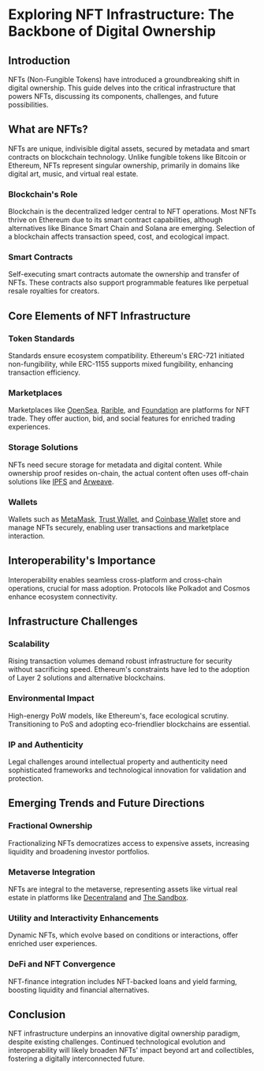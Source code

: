 # Exploring NFT Infrastructure: The Backbone of Digital Ownership

## Introduction

NFTs (Non-Fungible Tokens) have introduced a groundbreaking shift in digital ownership. This guide delves into the critical infrastructure that powers NFTs, discussing its components, challenges, and future possibilities.

## What are NFTs?

NFTs are unique, indivisible digital assets, secured by metadata and smart contracts on blockchain technology. Unlike fungible tokens like Bitcoin or Ethereum, NFTs represent singular ownership, primarily in domains like digital art, music, and virtual real estate.

### Blockchain's Role

Blockchain is the decentralized ledger central to NFT operations. Most NFTs thrive on Ethereum due to its smart contract capabilities, although alternatives like Binance Smart Chain and Solana are emerging. Selection of a blockchain affects transaction speed, cost, and ecological impact.

### Smart Contracts

Self-executing smart contracts automate the ownership and transfer of NFTs. These contracts also support programmable features like perpetual resale royalties for creators.

## Core Elements of NFT Infrastructure

### Token Standards

Standards ensure ecosystem compatibility. Ethereum's ERC-721 initiated non-fungibility, while ERC-1155 supports mixed fungibility, enhancing transaction efficiency.

### Marketplaces

Marketplaces like [OpenSea](https://opensea.io/), [Rarible](https://rarible.com/), and [Foundation](https://foundation.app/) are platforms for NFT trade. They offer auction, bid, and social features for enriched trading experiences.

### Storage Solutions

NFTs need secure storage for metadata and digital content. While ownership proof resides on-chain, the actual content often uses off-chain solutions like [IPFS](https://ipfs.io/) and [Arweave](https://www.arweave.org/).

### Wallets

Wallets such as [MetaMask](https://metamask.io/), [Trust Wallet](https://trustwallet.com/), and [Coinbase Wallet](https://wallet.coinbase.com/) store and manage NFTs securely, enabling user transactions and marketplace interaction.

## Interoperability's Importance

Interoperability enables seamless cross-platform and cross-chain operations, crucial for mass adoption. Protocols like Polkadot and Cosmos enhance ecosystem connectivity.

## Infrastructure Challenges

### Scalability

Rising transaction volumes demand robust infrastructure for security without sacrificing speed. Ethereum's constraints have led to the adoption of Layer 2 solutions and alternative blockchains.

### Environmental Impact

High-energy PoW models, like Ethereum's, face ecological scrutiny. Transitioning to PoS and adopting eco-friendlier blockchains are essential.

### IP and Authenticity

Legal challenges around intellectual property and authenticity need sophisticated frameworks and technological innovation for validation and protection.

## Emerging Trends and Future Directions

### Fractional Ownership

Fractionalizing NFTs democratizes access to expensive assets, increasing liquidity and broadening investor portfolios.

### Metaverse Integration

NFTs are integral to the metaverse, representing assets like virtual real estate in platforms like [Decentraland](https://decentraland.org/) and [The Sandbox](https://www.sandbox.game/en/).

### Utility and Interactivity Enhancements

Dynamic NFTs, which evolve based on conditions or interactions, offer enriched user experiences.

### DeFi and NFT Convergence

NFT-finance integration includes NFT-backed loans and yield farming, boosting liquidity and financial alternatives.

## Conclusion

NFT infrastructure underpins an innovative digital ownership paradigm, despite existing challenges. Continued technological evolution and interoperability will likely broaden NFTs' impact beyond art and collectibles, fostering a digitally interconnected future.
